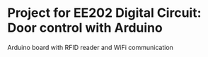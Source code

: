 # Project for EE202 Digital Circuit: Door control with Arduino 
Arduino board with RFID reader and WiFi communication 
